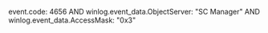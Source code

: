 event.code: 4656 AND winlog.event_data.ObjectServer: "SC Manager" AND winlog.event_data.AccessMask: "0x3"

